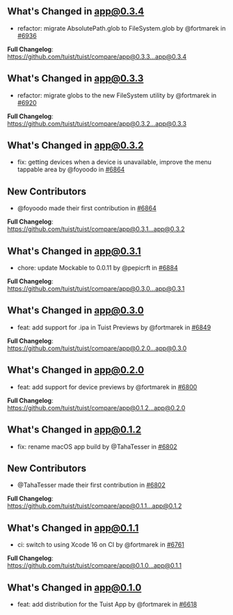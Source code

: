 ## What's Changed in app@0.3.4
* refactor: migrate AbsolutePath.glob to FileSystem.glob by @fortmarek in [#6936](https://github.com/tuist/tuist/pull/6936)

**Full Changelog**: https://github.com/tuist/tuist/compare/app@0.3.3...app@0.3.4

## What's Changed in app@0.3.3
* refactor: migrate globs to the new FileSystem utility by @fortmarek in [#6920](https://github.com/tuist/tuist/pull/6920)

**Full Changelog**: https://github.com/tuist/tuist/compare/app@0.3.2...app@0.3.3

## What's Changed in app@0.3.2
* fix: getting devices when a device is unavailable, improve the menu tappable area by @foyoodo in [#6864](https://github.com/tuist/tuist/pull/6864)

## New Contributors
* @foyoodo made their first contribution in [#6864](https://github.com/tuist/tuist/pull/6864)

**Full Changelog**: https://github.com/tuist/tuist/compare/app@0.3.1...app@0.3.2

## What's Changed in app@0.3.1
* chore: update Mockable to 0.0.11 by @pepicrft in [#6884](https://github.com/tuist/tuist/pull/6884)

**Full Changelog**: https://github.com/tuist/tuist/compare/app@0.3.0...app@0.3.1

## What's Changed in app@0.3.0
* feat: add support for .ipa in Tuist Previews by @fortmarek in [#6849](https://github.com/tuist/tuist/pull/6849)

**Full Changelog**: https://github.com/tuist/tuist/compare/app@0.2.0...app@0.3.0

## What's Changed in app@0.2.0
* feat: add support for device previews by @fortmarek in [#6800](https://github.com/tuist/tuist/pull/6800)

**Full Changelog**: https://github.com/tuist/tuist/compare/app@0.1.2...app@0.2.0

## What's Changed in app@0.1.2
* fix: rename macOS app build by @TahaTesser in [#6802](https://github.com/tuist/tuist/pull/6802)

## New Contributors
* @TahaTesser made their first contribution in [#6802](https://github.com/tuist/tuist/pull/6802)

**Full Changelog**: https://github.com/tuist/tuist/compare/app@0.1.1...app@0.1.2

## What's Changed in app@0.1.1
* ci: switch to using Xcode 16 on CI by @fortmarek in [#6761](https://github.com/tuist/tuist/pull/6761)

**Full Changelog**: https://github.com/tuist/tuist/compare/app@0.1.0...app@0.1.1

## What's Changed in app@0.1.0
* feat: add distribution for the Tuist App by @fortmarek in [#6618](https://github.com/tuist/tuist/pull/6618)

<!-- generated by git-cliff -->
